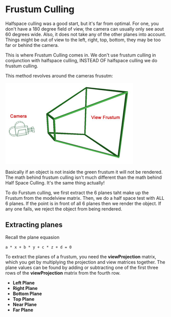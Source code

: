 # Frustum Culling

Halfspace culling was a good start, but it's far from optimal. For one, you don't have a 180 degree field of view, the camera can usually only see aout 60 degrees wide. Also, it does not take any of the other planes into account. Things might be out of view to the left, right, top, bottom, they may be too far or behind the camera.

This is where Frustum Culling comes in. We don't use frustum culling in conjunction with halfspace culling, INSTEAD OF halfspace culling we do frustum culling. 

This method revolves around the cameras frusutm:

![frustum.jpg](frustum.jpg)

Basically if an object is not inside the green frustum it will not be rendered. The math behind frustum culling isn't much different than the math behind Half Space Culling. It's the same thing actually!

To do Furstum culling, we first extract the 6 planes taht make up the Frustum from the modelview matrix. Then, we do a half space test with ALL 6 planes. If the point is in front of all 6 planes then we render the object. If any one fails, we reject the object from being rendered.

## Extracting planes

Recall the plane equasion

```
a * x + b * y + c * z + d = 0
```

To extract the planes of a frustum, you need the __viewProjection__ matrix, which you get by multiplying the projection and view matrices together. The plane values can be found by adding or subtracting one of the first three rows of the __viewProjection__ matrix from the fourth row.

* __Left Plane__
* __Right Plane__
* __Bottom Plane__
* __Top Plane__
* __Near Plane__
* __Far Plane__
